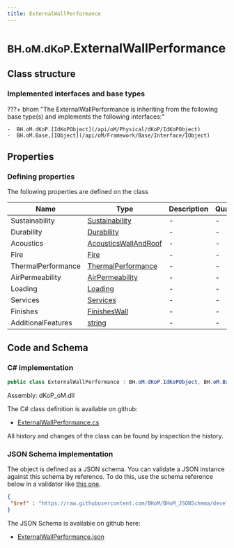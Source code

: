```yaml
---
title: ExternalWallPerformance
---
```


# <small>BH.oM.dKoP.</small>**ExternalWallPerformance**



## Class structure

### Implemented interfaces and base types

???+ bhom "The ExternalWallPerformance is inheriting from the following base type(s) and implements the following interfaces:"

    -  BH.oM.dKoP.[IdKoPObject](/api/oM/Physical/dKoP/IdKoPObject)
    -  BH.oM.Base.[IObject](/api/oM/Framework/Base/Interface/IObject)


## Properties



### Defining properties

The following properties are defined on the class

| Name             | Type             | Description      | Quantity         |
|------------------|------------------|------------------|------------------|
| Sustainability | [Sustainability](/api/oM/Physical/dKoP/Performance/Sustainability/Sustainability) | - | - |
| Durability | [Durability](/api/oM/Physical/dKoP/Performance/Durability/Durability) | - | - |
| Acoustics | [AcousticsWallAndRoof](/api/oM/Physical/dKoP/Performance/Acoustics/AcousticsWallAndRoof) | - | - |
| Fire | [Fire](/api/oM/Physical/dKoP/Performance/Fire/Fire) | - | - |
| ThermalPerformance | [ThermalPerformance](/api/oM/Physical/dKoP/Performance/ThermalPerformance/ThermalPerformance) | - | - |
| AirPermeability | [AirPermeability](/api/oM/Physical/dKoP/Performance/AirPermeability/AirPermeability) | - | - |
| Loading | [Loading](/api/oM/Physical/dKoP/Performance/Loading/Loading) | - | - |
| Services | [Services](/api/oM/Physical/dKoP/Performance/Services/Services) | - | - |
| Finishes | [FinishesWall](/api/oM/Physical/dKoP/Performance/Finishes/FinishesWall) | - | - |
| AdditionalFeatures | [string](https://learn.microsoft.com/en-us/dotnet/api/System.String?view=netstandard-2.0) | - | - |


## Code and Schema

### C# implementation

``` C# title="C#"
public class ExternalWallPerformance : BH.oM.dKoP.IdKoPObject, BH.oM.Base.IObject
```

Assembly: dKoP_oM.dll

The C# class definition is available on github:

- [ExternalWallPerformance.cs](https://github.com/BHoM/dKoP_Toolkit/blob/develop/dKoP_oM/Performance\ExternalWallPerformance.cs)

All history and changes of the class can be found by inspection the history.
### JSON Schema implementation

The object is defined as a JSON schema. You can validate a JSON instance against this schema by reference. To do this, use the schema reference below in a validator like [this one](https://www.jsonschemavalidator.net/).

``` json title="JSON Schema"
{
 "$ref" : "https://raw.githubusercontent.com/BHoM/BHoM_JSONSchema/develop/dKoP_oM/ExternalWallPerformance.json"
}
```

The JSON Schema is available on github here:

- [ExternalWallPerformance.json](https://github.com/BHoM/BHoM_JSONSchema/blob/develop/dKoP_oM/ExternalWallPerformance.json)
